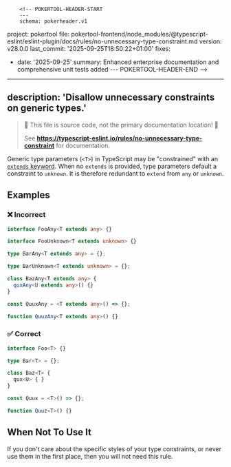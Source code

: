         <!-- POKERTOOL-HEADER-START
        ---
        schema: pokerheader.v1
project: pokertool
file: pokertool-frontend/node_modules/@typescript-eslint/eslint-plugin/docs/rules/no-unnecessary-type-constraint.md
version: v28.0.0
last_commit: '2025-09-25T18:50:22+01:00'
fixes:
- date: '2025-09-25'
  summary: Enhanced enterprise documentation and comprehensive unit tests added
        ---
        POKERTOOL-HEADER-END -->
---
description: 'Disallow unnecessary constraints on generic types.'
---

> 🛑 This file is source code, not the primary documentation location! 🛑
>
> See **https://typescript-eslint.io/rules/no-unnecessary-type-constraint** for documentation.

Generic type parameters (`<T>`) in TypeScript may be "constrained" with an [`extends` keyword](https://www.typescriptlang.org/docs/handbook/generics.html#generic-constraints).
When no `extends` is provided, type parameters default a constraint to `unknown`.
It is therefore redundant to `extend` from `any` or `unknown`.

## Examples

<!--tabs-->

### ❌ Incorrect

```ts
interface FooAny<T extends any> {}

interface FooUnknown<T extends unknown> {}

type BarAny<T extends any> = {};

type BarUnknown<T extends unknown> = {};

class BazAny<T extends any> {
  quxAny<U extends any>() {}
}

const QuuxAny = <T extends any>() => {};

function QuuzAny<T extends any>() {}
```

### ✅ Correct

```ts
interface Foo<T> {}

type Bar<T> = {};

class Baz<T> {
  qux<U> { }
}

const Quux = <T>() => {};

function Quuz<T>() {}
```

## When Not To Use It

If you don't care about the specific styles of your type constraints, or never use them in the first place, then you will not need this rule.

